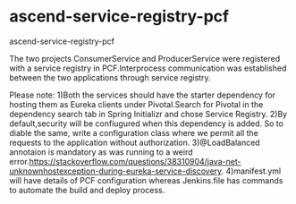 # ascend-service-registry-pcf
ascend-service-registry-pcf

The two projects ConsumerService and ProducerService were registered with a service registry in PCF.Interprocess communication was established between the two applications through service registry.

Please note:
1)Both the services should have the starter dependency for hosting them as Eureka clients under Pivotal.Search for Pivotal in the dependency search tab in Spring Initializr and chose Service Registry.
2)By default,security will be confiugured when this dependency is added. So to diable the same, write a configuration class where we permit all the requests to the application without authorization.
3)@LoadBalanced annotaion is mandatory as was running to a weird error.https://stackoverflow.com/questions/38310904/java-net-unknownhostexception-during-eureka-service-discovery.
4)manifest.yml will have details of PCF configuration whereas Jenkins.file has commands to automate the build and deploy process.
